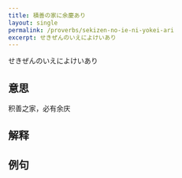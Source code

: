 ```yaml
---
title: 積善の家に余慶あり
layout: single
permalink: /proverbs/sekizen-no-ie-ni-yokei-ari
excerpt: せきぜんのいえによけいあり
---
```


せきぜんのいえによけいあり

## 意思

积善之家，必有余庆

## 解释

## 例句

